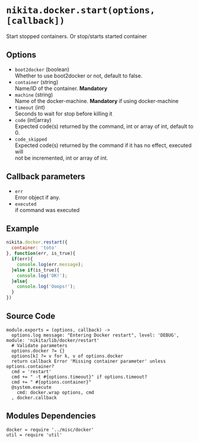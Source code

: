 
# `nikita.docker.start(options, [callback])`

Start stopped containers. Or stop/starts started container

## Options

* `boot2docker` (boolean)   
  Whether to use boot2docker or not, default to false.   
* `container` (string)   
  Name/ID of the container. __Mandatory__   
* `machine` (string)   
  Name of the docker-machine. __Mandatory__ if using docker-machine   
* `timeout` (int)   
  Seconds to wait for stop before killing it   
* `code` (int|array)   
  Expected code(s) returned by the command, int or array of int, default to 0.   
* `code_skipped`   
  Expected code(s) returned by the command if it has no effect, executed will   
  not be incremented, int or array of int.   

## Callback parameters

* `err`   
  Error object if any.   
* `executed`   
  if command was executed   

## Example

```javascript
nikita.docker.restart({
  container: 'toto'
}, function(err, is_true){
  if(err){
    console.log(err.message);
  }else if(is_true){
    console.log('OK!');
  }else{
    console.log('Ooops!');
  }
})
```

## Source Code

    module.exports = (options, callback) ->
      options.log message: "Entering Docker restart", level: 'DEBUG', module: 'nikita/lib/docker/restart'
      # Validate parameters
      options.docker ?= {}
      options[k] ?= v for k, v of options.docker
      return callback Error 'Missing container parameter' unless options.container?
      cmd = 'restart'
      cmd += " -t #{options.timeout}" if options.timeout?
      cmd += " #{options.container}"
      @system.execute
        cmd: docker.wrap options, cmd
      , docker.callback

## Modules Dependencies

    docker = require '../misc/docker'
    util = require 'util'

